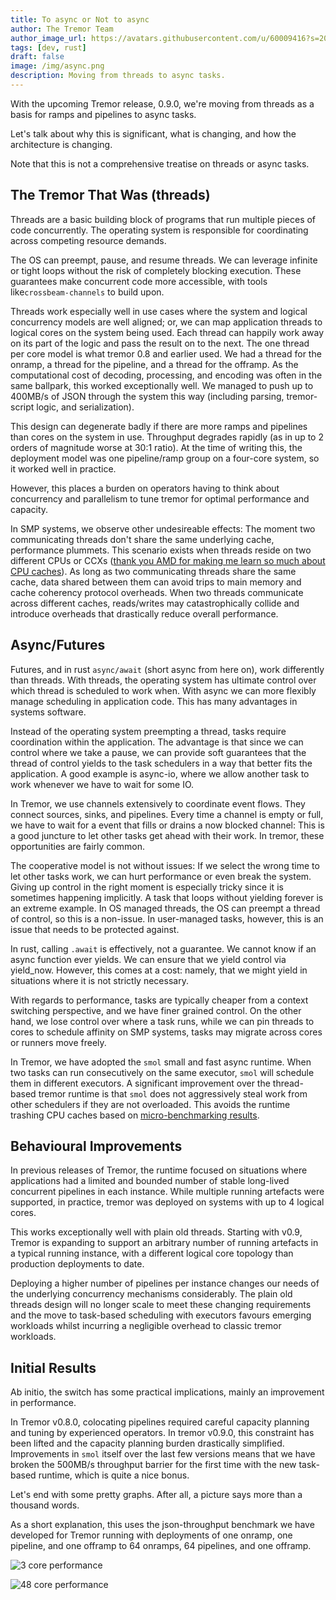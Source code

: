 ```yaml
---
title: To async or Not to async
author: The Tremor Team
author_image_url: https://avatars.githubusercontent.com/u/60009416?s=200&v=4
tags: [dev, rust]
draft: false
image: /img/async.png
description: Moving from threads to async tasks.
---
```


With the upcoming Tremor release, 0.9.0, we're moving from threads as a basis for ramps and pipelines to async tasks.

Let's talk about why this is significant, what is changing, and how the architecture is changing.

Note that this is not a comprehensive treatise on threads or async tasks.

## The Tremor That Was (threads)

Threads are a basic building block of programs that run multiple pieces of code concurrently.
The operating system is responsible for coordinating across competing resource demands.

The OS can preempt, pause, and resume threads. We can leverage infinite or tight loops without the risk of completely blocking execution. These guarantees make concurrent code more accessible, with tools like`crossbeam-channels` to build upon.

Threads work especially well in use cases where the system and logical concurrency models are well aligned; or, we can map application threads to logical cores on the system being used. Each thread can happily work away on its part of the logic and pass the result on to the next. The one thread per core model is what tremor 0.8 and earlier used. We had a thread for the onramp, a thread for the pipeline, and a thread for the offramp. As the computational cost of decoding, processing, and encoding was often in the same ballpark, this worked exceptionally well. We managed to push up to 400MB/s of JSON through the system this way (including parsing, tremor-script logic, and serialization).

This design can degenerate badly if there are more ramps and pipelines than cores on the system in use. Throughput degrades rapidly (as in up to 2 orders of magnitude worse at 30:1 ratio). At the time of writing this, the deployment model was one pipeline/ramp group on a four-core system, so it worked well in practice.

However, this places a burden on operators having to think about concurrency and parallelism to tune tremor for optimal performance and capacity.

In SMP systems, we observe other undesireable effects: The moment two communicating threads don't share the same underlying cache, performance plummets. This scenario exists when threads reside on two different CPUs or CCXs ([thank you AMD for making me learn so much about CPU caches](https://blog.licenser.net/2020/01/multithreaded-rust-on-threadripper/)). As long as two communicating threads share the same cache, data shared between them can avoid trips to main memory and cache coherency protocol overheads. When two threads communicate across different caches, reads/writes may catastrophically collide and introduce overheads that drastically reduce overall performance.

<!--truncate-->

## Async/Futures

Futures, and in rust `async/await` (short async from here on), work differently than threads. With threads, the operating system has ultimate control over which thread is scheduled to work when. With async we can more flexibly manage scheduling in application code. This has many advantages in systems software.

Instead of the operating system preempting a thread, tasks require coordination within the application. The advantage is that since we can control where we take a pause, we can provide soft guarantees that the thread of control yields to the task schedulers in a way that better fits the application. A good example is async-io, where we allow another task to work whenever we have to wait for some IO.

In Tremor, we use channels extensively to coordinate event flows. They connect sources, sinks, and pipelines. Every time a channel is empty or full, we have to wait for a event that fills or drains a now blocked channel: This is a good juncture to let other tasks get ahead with their work. In tremor, these opportunities are fairly common.

The cooperative model is not without issues: If we select the wrong time to let other tasks work, we can hurt performance or even break the system. Giving up control in the right moment is especially tricky since it is sometimes happening implicitly. A task that loops without yielding forever is an extreme example. In OS managed threads, the OS can preempt a thread of control, so this is a non-issue. In user-managed tasks, however, this is an issue that needs to be protected against.

In rust, calling `.await` is effectively, not a guarantee. We cannot know if an async function ever yields. We can ensure that we yield control via yield_now. However, this comes at a cost: namely, that we might yield in situations where it is not strictly necessary.

With regards to performance, tasks are typically cheaper from a context switching perspective, and we have finer grained control. On the other hand, we lose control over where a task runs, while we can pin threads to cores to schedule affinity on SMP systems, tasks may migrate across cores or runners move freely.

In Tremor, we have adopted the `smol` small and fast async runtime. When two tasks can run consecutively on the same executor, `smol` will schedule them in different executors. A significant improvement over the thread-based tremor runtime is that `smol` does not aggressively steal work from other schedulers if they are not overloaded. This avoids the runtime trashing CPU caches based on [micro-benchmarking results](https://github.com/async-rs/async-std/issues/848).

## Behavioural Improvements

In previous releases of Tremor, the runtime focused on situations where applications had a limited and bounded number of stable long-lived concurrent pipelines in each instance. While multiple running artefacts were supported, in practice, tremor was deployed on systems with up to 4 logical cores.

This works exceptionally well with plain old threads. Starting with v0.9, Tremor is expanding to support an arbitrary number of running artefacts in a typical running instance, with a different logical core topology than production deployments to date.

Deploying a higher number of pipelines per instance changes our needs of the underlying concurrency mechanisms considerably. The plain old threads design will no longer scale to meet these changing requirements and the move to task-based scheduling with executors favours emerging workloads whilst incurring a negligible overhead to classic tremor workloads.

## Initial Results

Ab initio, the switch has some practical implications, mainly an improvement in performance.

In Tremor v0.8.0, colocating pipelines required careful capacity planning and tuning by experienced operators. In tremor v0.9.0, this constraint has been lifted and the capacity planning burden drastically simplified. Improvements in `smol` itself over the last few versions means that we have broken the 500MB/s throughput barrier for the first time with the new task-based runtime, which is quite a nice bonus.

Let's end with some pretty graphs. After all, a picture says more than a thousand words.

As a short explanation, this uses the json-throughput benchmark we have developed for Tremor running with deployments of one onramp, one pipeline, and one offramp to 64 onramps, 64 pipelines, and one offramp.

![3 core performance](/img/blog/2020-08-06/async-3-cores.png)

![48 core performance](/img/blog/2020-08-06/async-48-cores.png)
